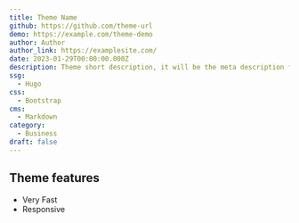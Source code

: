 ```yaml
---
title: Theme Name
github: https://github.com/theme-url
demo: https://example.com/theme-demo
author: Author
author_link: https://examplesite.com/
date: 2023-01-29T00:00:00.000Z
description: Theme short description, it will be the meta description for the theme also.
ssg:
  - Hugo
css:
  - Bootstrap
cms:
  - Markdown
category:
  - Business
draft: false
---
```


## Theme features

- Very Fast
- Responsive
